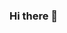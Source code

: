 ### Hi there 👋

<!--
**jstut0011/jstut0011** is a ✨ _special_ ✨ repository because its `README.md` (this file) appears on your GitHub profile.

Here are some ideas to get you started:

- 🔭 I’m currently working on simple websites
- 🌱 I’m currently learning Python and JavaScript

-->
